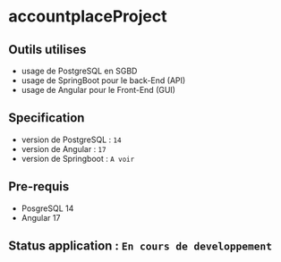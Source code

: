 # accountplaceProject
## Outils utilises
- usage de PostgreSQL en SGBD
- usage de SpringBoot pour le back-End (API)
- usage de Angular pour le Front-End (GUI)  

## Specification
- version de PostgreSQL : `14`
- version de Angular : `17`
- version de Springboot : `A voir`

## Pre-requis
- PosgreSQL 14
- Angular 17

## Status application : `En cours de developpement`
